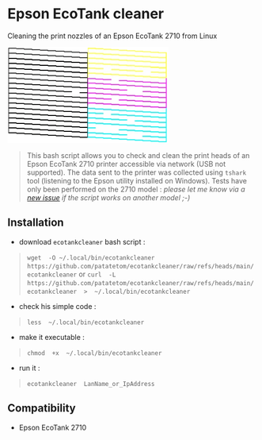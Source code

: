# Epson EcoTank cleaner

Cleaning the print nozzles of an Epson EcoTank 2710 from Linux

![BK YMC pattern](pattern.webp)


> This bash script allows you to check and clean the print heads of an Epson EcoTank 2710 printer accessible via network (USB not supported).
> The data sent to the printer was collected using `tshark` tool (listening to the Epson utility installed on Windows).
> Tests have only been performed on the 2710 model : _please let me know via a [new issue](https://github.com/patatetom/ecotankcleaner/issues/new/choose) if the script works on another model ;-)_


## Installation

- download `ecotankcleaner` bash script :
> `wget  -O ~/.local/bin/ecotankcleaner  https://github.com/patatetom/ecotankcleaner/raw/refs/heads/main/ecotankcleaner`
> or
> `curl  -L  https://github.com/patatetom/ecotankcleaner/raw/refs/heads/main/ecotankcleaner  >  ~/.local/bin/ecotankcleaner`
- check his simple code :
> `less  ~/.local/bin/ecotankcleaner`
- make it executable :
> `chmod  +x  ~/.local/bin/ecotankcleaner`
- run it :
> `ecotankcleaner  LanName_or_IpAddress`


## Compatibility

- Epson EcoTank 2710
